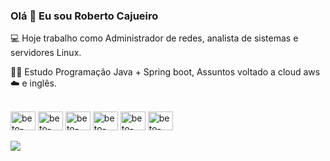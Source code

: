 ### Olá 👋 Eu sou Roberto Cajueiro
💻 Hoje trabalho como Administrador de redes, analista de sistemas e servidores Linux.

👨‍🎓 Estudo Programação Java + Spring boot, Assuntos voltado a cloud aws ☁️ e inglês. 


  
<div style="display: inline_block"><br>
  <img align="center" alt="beto-linux" height="30" width="40" src="https://cdn.jsdelivr.net/gh/devicons/devicon/icons/linux/linux-original.svg" />
  <img align="center" alt="beto-spring" height="30" width="40" src="https://cdn.jsdelivr.net/gh/devicons/devicon/icons/spring/spring-original.svg" />
  <img align="center" alt="beto-html" height="30" width="40" src="https://cdn.jsdelivr.net/gh/devicons/devicon/icons/html5/html5-plain-wordmark.svg" />
  <img align="center" alt="beto-css" height="30" width="40"  src="https://cdn.jsdelivr.net/gh/devicons/devicon/icons/css3/css3-original.svg" />
  <img align="center" alt="beto-bootstrap" height="30" width="40" src="https://cdn.jsdelivr.net/gh/devicons/devicon/icons/bootstrap/bootstrap-plain.svg" />
  <img align="center" alt="beto-postgresql" height="30" width="40" src="https://cdn.jsdelivr.net/gh/devicons/devicon/icons/postgresql/postgresql-original.svg" />


</div>
  <br />
  
  <div> 
  <a href="https://www.linkedin.com/in/roberto-cajueiro-189a4524/" target="_blank"><img src="https://img.shields.io/badge/-LinkedIn-%230077B5?style=for-the-badge&logo=linkedin&logoColor=white" target="_blank"></a> 
 
</div>
